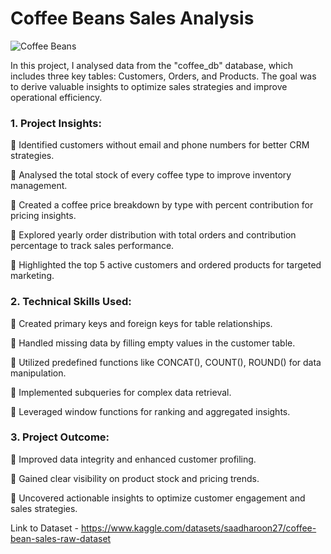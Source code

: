 # Coffee Beans Sales Analysis

![Coffee Beans](https://github.com/user-attachments/assets/8bad9ba8-2e70-4948-a0b5-fe7610cd1dcb)

In this project, I analysed data from the "coffee_db" database, which includes three key tables: Customers, Orders, and Products. The goal was to derive valuable insights to optimize sales strategies and improve operational efficiency.

### 1. Project Insights:
🔶 Identified customers without email and phone numbers for better CRM strategies.

🔶 Analysed the total stock of every coffee type to improve inventory management.

🔶 Created a coffee price breakdown by type with percent contribution for pricing insights.

🔶 Explored yearly order distribution with total orders and contribution percentage to track sales performance.

🔶 Highlighted the top 5 active customers and ordered products for targeted marketing.

### 2. Technical Skills Used:
🔷 Created primary keys and foreign keys for table relationships.

🔷 Handled missing data by filling empty values in the customer table.

🔷 Utilized predefined functions like CONCAT(), COUNT(), ROUND() for data manipulation.

🔷 Implemented subqueries for complex data retrieval.

🔷 Leveraged window functions for ranking and aggregated insights.

### 3. Project Outcome:
🎯 Improved data integrity and enhanced customer profiling.

🎯 Gained clear visibility on product stock and pricing trends.

🎯 Uncovered actionable insights to optimize customer engagement and sales strategies.

Link to Dataset - https://www.kaggle.com/datasets/saadharoon27/coffee-bean-sales-raw-dataset

